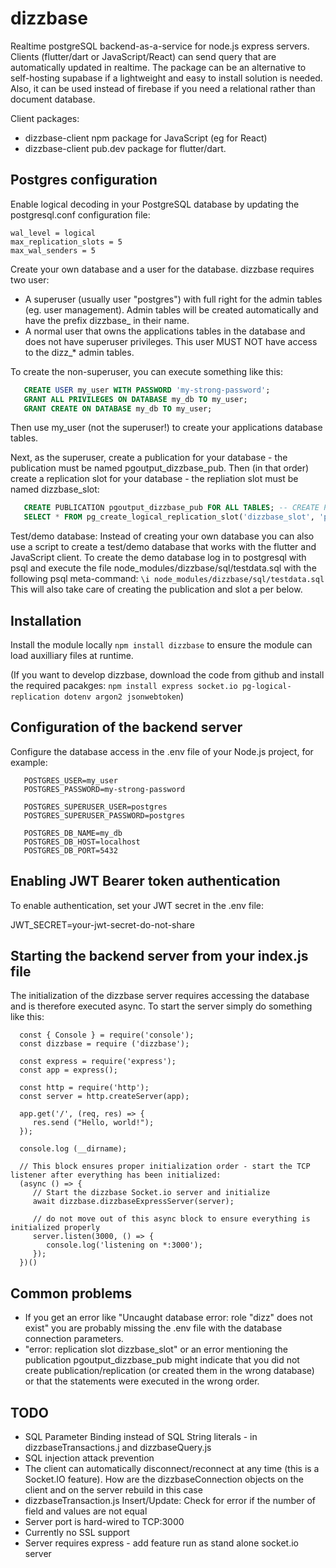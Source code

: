 # dizzbase
Realtime postgreSQL backend-as-a-service for node.js express servers.
Clients (flutter/dart or JavaScript/React) can send query that are automatically updated in realtime.
The package can be an alternative to self-hosting supabase if a lightweight and easy to install solution is needed.
Also, it can be used instead of firebase if you need a relational rather than document database. 

Client packages:
   - dizzbase-client npm package for JavaScript (eg for React)
   - dizzbase-client pub.dev package for flutter/dart.

## Postgres configuration
Enable logical decoding in your PostgreSQL database by updating the postgresql.conf configuration file: 
   ```
   wal_level = logical 
   max_replication_slots = 5 
   max_wal_senders = 5
   ```

Create your own database and a user for the database. dizzbase requires two user:
- A superuser (usually user "postgres") with full right for the admin tables (eg. user management). Admin tables will be created automatically and have the prefix dizzbase_ in their name.
- A normal user that owns the applications tables in the database and does not have superuser privileges. This user MUST NOT have access to the dizz_* admin tables.

To create the non-superuser, you can execute something like this:
```SQL
   CREATE USER my_user WITH PASSWORD 'my-strong-password';
   GRANT ALL PRIVILEGES ON DATABASE my_db TO my_user;
   GRANT CREATE ON DATABASE my_db TO my_user;
```
Then use my_user (not the superuser!) to create your applications database tables.  

Next, as the superuser, create a publication for your database - the publication must be named pgoutput_dizzbase_pub.
Then (in that order) create a replication slot for your database - the repliation slot must be named dizzbase_slot:
```SQL
   CREATE PUBLICATION pgoutput_dizzbase_pub FOR ALL TABLES; -- CREATE PUBLICATION NEED TO BE BEFORE SLOT CREATION
   SELECT * FROM pg_create_logical_replication_slot('dizzbase_slot', 'pgoutput');
```

Test/demo database: Instead of creating your own database you can also use a script to create a test/demo database that works with the flutter and JavaScript client.
To create the demo database log in to postgresql with psql and execute the file node_modules/dizzbase/sql/testdata.sql with the following psql meta-command:
```\i node_modules/dizzbase/sql/testdata.sql```
This will also take care of creating the publication and slot a per below.

## Installation
Install the module locally ```npm install dizzbase``` to ensure the module can load auxilliary files at runtime.

(If you want to develop dizzbase, download the code from github and install the required pacakges: ```npm install express socket.io pg-logical-replication dotenv argon2 jsonwebtoken```)

## Configuration of the backend server

Configure the database access in the .env file of your Node.js project, for example:
```
   POSTGRES_USER=my_user
   POSTGRES_PASSWORD=my-strong-password

   POSTGRES_SUPERUSER_USER=postgres
   POSTGRES_SUPERUSER_PASSWORD=postgres

   POSTGRES_DB_NAME=my_db
   POSTGRES_DB_HOST=localhost
   POSTGRES_DB_PORT=5432
```
## Enabling JWT Bearer token authentication

To enable authentication, set your JWT secret in the .env file:

   JWT_SECRET=your-jwt-secret-do-not-share

## Starting the backend server from your index.js file

   The initialization of the dizzbase server requires accessing the database and is therefore executed async. To start the server simply do something like this:

      const { Console } = require('console');
      const dizzbase = require ('dizzbase');

      const express = require('express');
      const app = express();

      const http = require('http');
      const server = http.createServer(app);

      app.get('/', (req, res) => {
         res.send ("Hello, world!");
      });

      console.log (__dirname);

      // This block ensures proper initialization order - start the TCP listener after everything has been initialized:
      (async () => {
         // Start the dizzbase Socket.io server and initialize
         await dizzbase.dizzbaseExpressServer(server);
         
         // do not move out of this async block to ensure everything is initialized properly
         server.listen(3000, () => {
            console.log('listening on *:3000');
         });    
      })()

## Common problems

- If you get an error like "Uncaught database error: role "dizz" does not exist" you are probably missing the .env file with the database connection parameters.
- "error: replication slot dizzbase_slot" or an error mentioning the publication pgoutput_dizzbase_pub might indicate that you did not create publication/replication (or created them in the wrong database) or that the statements were executed in the wrong order.

## TODO
- SQL Parameter Binding instead of SQL String literals - in dizzbaseTransactions.j and dizzbaseQuery.js
- SQL injection attack prevention
- The client can automatically disconnect/reconnect at any time (this is a Socket.IO feature). How are the dizzbaseConnection objects on the client and on the server rebuild in this case
- dizzbaseTransaction.js Insert/Update: Check for error if the number of field and values are not equal
- Server port is hard-wired to TCP:3000
- Currently no SSL support
- Server requires express - add feature run as stand alone socket.io server

